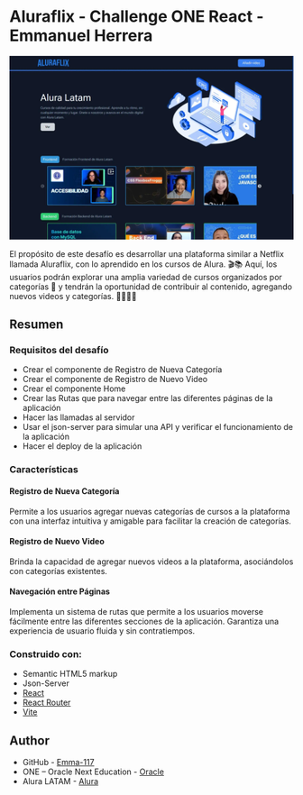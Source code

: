 # Aluraflix - Challenge ONE React - Emmanuel Herrera

![](./public/desktop.webp)

El propósito de este desafío es desarrollar una plataforma similar a Netflix llamada Aluraflix, con lo aprendido en los cursos de Alura. 🎬📚 Aquí, los usuarios podrán explorar una amplia variedad de cursos organizados por categorías 📂 y tendrán la oportunidad de contribuir al contenido, agregando nuevos videos y categorías. 🎥🆕👨🏻


## Resumen

### Requisitos del desafío

- Crear el componente de Registro de Nueva Categoría
- Crear el componente de Registro de Nuevo Video
- Crear el componente Home
- Crear las Rutas que para navegar entre las diferentes páginas de la aplicación
- Hacer las llamadas al servidor
- Usar el json-server para simular una API y verificar el funcionamiento de la aplicación
- Hacer el deploy de la aplicación

### Características

#### Registro de Nueva Categoría

Permite a los usuarios agregar nuevas categorías de cursos a la plataforma con una interfaz intuitiva y amigable para facilitar la creación de categorías.

#### Registro de Nuevo Video

Brinda la capacidad de agregar nuevos videos a la plataforma, asociándolos con categorías existentes.

#### Navegación entre Páginas

Implementa un sistema de rutas que permite a los usuarios moverse fácilmente entre las diferentes secciones de la aplicación.
Garantiza una experiencia de usuario fluida y sin contratiempos.


### Construido con:

- Semantic HTML5 markup
- Json-Server
- [React](https://react.dev/)
- [React Router](https://reactrouter.com/en/main)
- [Vite](https://vitejs.dev/)


## Author

- GitHub - [Emma-117](https://github.com/Lkiut)
- ONE – Oracle Next Education - [Oracle](https://www.oracle.com/lad/education/oracle-next-education/)
- Alura LATAM - [Alura](https://www.aluracursos.com/)
